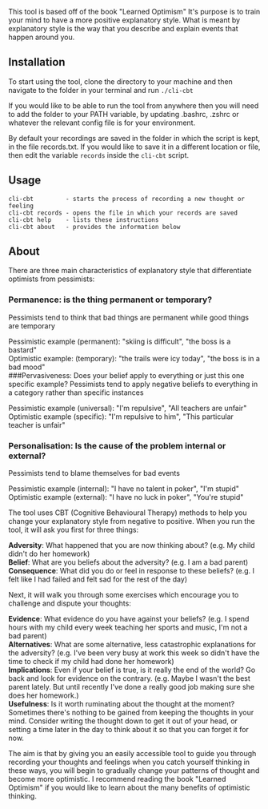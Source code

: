 This tool is based off of the book "Learned Optimism"
It's purpose is to train your mind to have a more positive explanatory style. What is meant by explanatory style is the way that you describe and explain events that happen around you.

## Installation
To start using the tool, clone the directory to your machine and then navigate to the folder in your terminal and run `./cli-cbt`

If you would like to be able to run the tool from anywhere then you will need to add the folder to your PATH variable, by updating .bashrc, .zshrc or whatever the relevant config file is for your environment.

By default your recordings are saved in the folder in which the script is kept, in the file records.txt. If you would like to save it in a different location or file, then edit the variable `records` inside the `cli-cbt` script.

## Usage
```
cli-cbt         - starts the process of recording a new thought or feeling
cli-cbt records - opens the file in which your records are saved
cli-cbt help    - lists these instructions
cli-cbt about   - provides the information below
```

## About
There are three main characteristics of explanatory style that differentiate optimists from pessimists:  
### Permanence: is the thing permanent or temporary?
Pessimists tend to think that bad things are permanent while good things are temporary

Pessimistic example (permanent): "skiing is difficult", "the boss is a bastard"  
Optimistic example: (temporary): "the trails were icy today", "the boss is in a bad mood"  
###Pervasiveness: Does your belief apply to everything or just this one specific example?
Pessimists tend to apply negative beliefs to everything in a category rather than specific instances

Pessimistic example (universal): "I'm repulsive", "All teachers are unfair"  
Optimistic example (specific): "I'm repulsive to him", "This particular teacher is unfair"
### Personalisation: Is the cause of the problem internal or external?
Pessimists tend to blame themselves for bad events

Pessimistic example (internal): "I have no talent in poker", "I'm stupid"  
Optimistic example (external): "I have no luck in poker", "You're stupid"

The tool uses CBT (Cognitive Behavioural Therapy) methods to help you change your explanatory style from negative to positive.
When you run the tool, it will ask you first for three things:

**Adversity**: What happened that you are now thinking about? (e.g. My child didn't do her homework)  
**Belief**: What are you beliefs about the adversity? (e.g. I am a bad parent)  
**Consequence**: What did you do or feel in response to these beliefs? (e.g. I felt like I had failed and felt sad for the rest of the day)

Next, it will walk you through some exercises which encourage you to challenge and dispute your thoughts:

**Evidence**: What evidence do you have against your beliefs? (e.g. I spend hours with my child every week teaching her sports and music, I'm not a bad parent)  
**Alternatives**: What are some alternative, less catastrophic explanations for the adversity? (e.g. I've been very busy at work this week so didn't have the time to check if my child had done her homework)  
**Implications**: Even if your belief is true, is it really the end of the world? Go back and look for evidence on the contrary. (e.g. Maybe I wasn't the best parent lately. But until recently I've done a really good job making sure she does her homework.)  
**Usefulness**: Is it worth ruminating about the thought at the moment? Sometimes there's nothing to be gained from keeping the thoughts in your mind. Consider writing the thought down to get it out of your head, or setting a time later in the day to think about it so that you can forget it for now.

The aim is that by giving you an easily accessible tool to guide you through recording your thoughts and feelings when you catch yourself thinking in these ways, you will begin to gradually change your patterns of thought and become more optimistic. I recommend reading the book "Learned Optimism" if you would like to learn about the many benefits of optimistic thinking.
